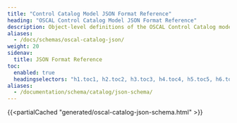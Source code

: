 ```yaml
---
title: "Control Catalog Model JSON Format Reference"
heading: "OSCAL Control Catalog Model JSON Format Reference"
description: Object-level definitions of the OSCAL Control Catalog model JSON format.
aliases:
  - /docs/schemas/oscal-catalog-json/
weight: 20
sidenav:
  title: JSON Format Reference
toc:
  enabled: true
  headingselectors: "h1.toc1, h2.toc2, h3.toc3, h4.toc4, h5.toc5, h6.toc6"
aliases:
  - /documentation/schema/catalog/json-schema/
---
```


{{<partialCached "generated/oscal-catalog-json-schema.html" >}}
